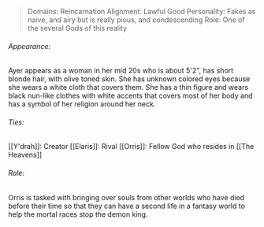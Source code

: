 > Domains: Reincarnation
> Alignment: Lawful Good
> Personality: Fakes as naive, and airy but is really pious, and condescending
> Role: One of the several Gods of this reality

###### Appearance:
Ayer appears as a woman in her mid 20s who is about 5'2", has short blonde hair, with olive toned skin. She has unknown colored eyes because she wears a white cloth that covers them. She has a thin figure and wears black nun-like clothes with white accents that covers most of her body and has a symbol of her religion around her neck.
###### Ties:
[[Y'drah]]: Creator
[[Elaris]]: Rival
[[Orris]]: Fellow God who resides in [[The Heavens]]
###### Role:
Orris is tasked with bringing over souls from other worlds who have died before their time so that they can have a second life in a fantasy world to help the mortal races stop the demon king.